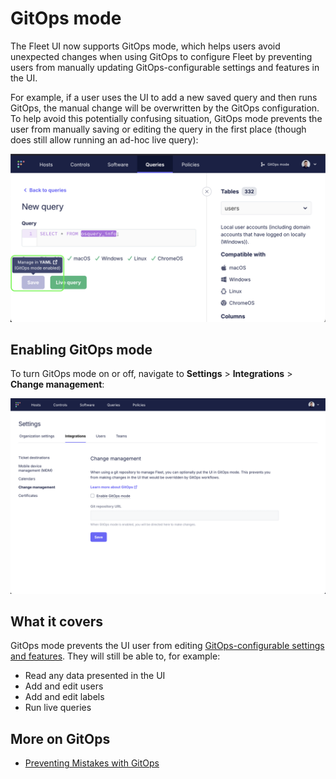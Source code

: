# GitOps mode

The Fleet UI now supports GitOps mode, which helps users avoid unexpected changes when using GitOps
to configure Fleet by preventing users from manually updating
GitOps-configurable settings and features in the UI.

For example, if a user uses the UI to add
a new saved query and then runs GitOps, the manual change will be overwritten by the GitOps
configuration. To help avoid this potentially confusing situation, GitOps mode prevents the user
from manually saving or editing the query in the first place (though does still allow running an ad-hoc live query):

![](../website/assets/images/articles/gitops-mode-disables-saving-queries.png)

## Enabling GitOps mode
To turn GitOps mode on or off, navigate to **Settings** > **Integrations** > **Change management**:

![](../website/assets/images/articles/enabling-gitops-mode.gif)

## What it covers

GitOps mode prevents the UI user from editing [GitOps-configurable settings and
features](https://fleetdm.com/docs/configuration/yaml-files). They will still be able to, for example:
- Read any data presented in the UI
- Add and edit users
- Add and edit labels
- Run live queries

## More on GitOps
<!-- TODO - update to link to Allen's article, uncomment -->
<!-- - [Why use GitOps to configure Fleet?](https://www.example.com) -->
- [Preventing Mistakes with GitOps](https://fleetdm.com/guides/articles/preventing-mistakes-with-gitops)

<meta name="articleTitle" value="GitOps mode">
<meta name="authorFullName" value="Jacob Shandling">
<meta name="authorGitHubUsername" value="jacobshandling">
<meta name="publishedOn" value="2025-03-21">
<meta name="category" value="guides">
<meta name="description" value="Use GitOps mode to prevent UI users from updating GitOps-managed **features**">